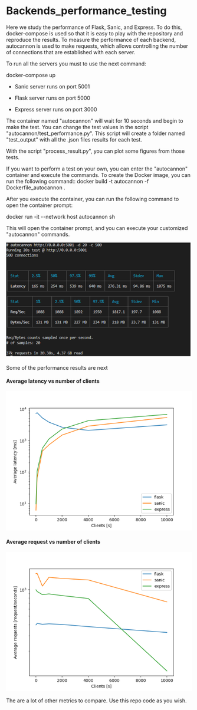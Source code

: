 # Backends_performance_testing

Here we study the performance of Flask, Sanic, and Express. To do this, docker-compose is used so that it is easy to play with the repository and reproduce the results. To measure the performance of each backend, autocannon is used to make requests, which allows controlling the number of connections that are established with each server.

To run all the servers you must to use the next command:

docker-compose up

- Sanic server runs on port 5001

- Flask server runs on port 5000

- Express server runs on port 3000

The container named "autocannon" will wait for 10 seconds and begin to make the test. You can change the test values in the script "autocannon/test_performance.py". This script will create a folder named "test_output" with all the .json files results for each test.

With the script "process_result.py", you can plot some figures from those tests.

If you want to perform a test on your own, you can enter the "autocannon" container and execute the commands. To create the Docker image, you can run the following command:: docker build -t autocannon -f Dockerfile_autocannon .

After you execute the container, you can run the following command to open the container prompt:

docker run -it --network host autocannon sh

This will open the container prompt, and you can execute your customized "autocannon" commands.

![imagen test Sanic](images/Sanic_test.png)

Some of the performance results are next

#### Average latency vs number of clients

![Latencia](images/Latencia.png)

#### Average request vs number of clients
![Request/seconds](images/Ave_requests.png)

The are a lot of other metrics to compare. Use this repo code as you wish.

